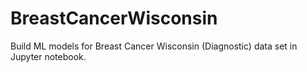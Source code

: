 # BreastCancerWisconsin
Build ML models for Breast Cancer Wisconsin (Diagnostic) data set in Jupyter notebook.
